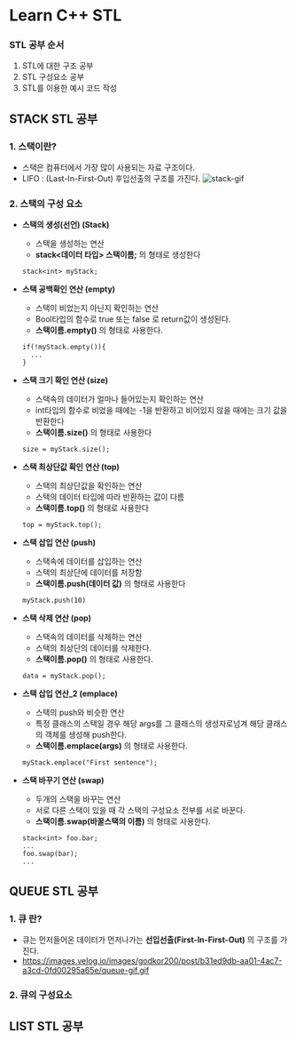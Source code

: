 # Learn C++ STL
### STL 공부 순서
1. STL에 대한 구조 공부
2. STL 구성요소 공부
3. STL를 이용한 예시 코드 작성


## STACK STL 공부
### 1. 스택이란?
* 스택은 컴퓨터에서 가장 많이 사용되는 자료 구조이다.
* LIFO : (Last-In-First-Out) 후입선출의 구조를 가진다.
![stack-gif](https://github.com/khs020512/LearnAPI/assets/97209803/bdb1f7bd-2cc3-4c5f-9230-bd4b6a7d661b)
### 2. 스택의 구성 요소
* **스택의 생성(선언) (Stack)**
  * 스택을 생성하는 연산
  * **stack<데이터 타입> 스택이름;** 의 형태로 생성한다
  ```
  stack<int> myStack;
  ```
* **스택 공백확인 연산 (empty)**

  * 스택이 비었는지 아닌지 확인하는 연산
  * Bool타입의 함수로 true 또는 false 로 return값이 생성된다.
  * **스택이름.empty()** 의 형태로 사용한다.
  ```
  if(!myStack.empty()){
    ...
  }
  ```
  
* **스택 크기 확인 연산 (size)**
  * 스택속의 데이터가 얼마나 들어있는지 확인하는 연산
  * int타입의 함수로 비었을 때에는 -1을 반환하고 비어있지 않을 때에는 크기 값을 반환한다
  * **스택이름.size()** 의 형태로 사용한다
  ```
  size = myStack.size();
  ```
* **스택 최상단값 확인 연산 (top)**
  * 스택의 최상단값을 확인하는 연산
  * 스택의 데이터 타입에 따라 반환하는 값이 다름
  * **스택이름.top()** 의 형태로 사용한다
  ```
  top = myStack.top();
  ```
* **스택 삽입 연산 (push)**
  * 스택속에 데이터를 삽입하는 연산
  * 스택의 최상단에 데이터를 저장함
  * **스택이름.push(데이터 값)** 의 형태로 사용한다
  ```
  myStack.push(10)
  ```
* **스택 삭제 연산 (pop)**
  * 스택속의 데이터를 삭제하는 연산
  * 스택의 최상단의 데이터를 삭제한다.
  *  **스택이름.pop()** 의 형태로 사용한다.
  ```
  data = myStack.pop();
  ```
* **스택 삽입 연산_2 (emplace)**
  * 스택의 push와 비슷한 연산
  * 특정 클래스의 스택일 경우 해당 args를 그 클래스의 생성자로넘겨 해당 클래스의 객체를 생성해 push한다.
  * **스택이름.emplace(args)** 의 형태로 사용한다.
  ```
  myStack.emplace("First sentence");
  ```
* **스택 바꾸기 연산 (swap)**
  * 두개의 스택을 바꾸는 연산
  * 서로 다른 스택이 있을 때 각 스택의 구성요소 전부를 서로 바꾼다.
  * **스택이름.swap(바꿀스택의 이름)** 의 형태로 사용한다.
  ```
  stack<int> foo.bar;
  ...
  foo.swap(bar);
  ...
  ```
## QUEUE STL 공부
### 1. 큐 란?
* 큐는 먼저들어온 데이터가 먼저나가는 **선입선출(First-In-First-Out)** 의 구조를 가진다.
* https://images.velog.io/images/godkor200/post/b31ed9db-aa01-4ac7-a3cd-0fd00295a65e/queue-gif.gif
### 2. 큐의 구성요소

## LIST STL 공부
